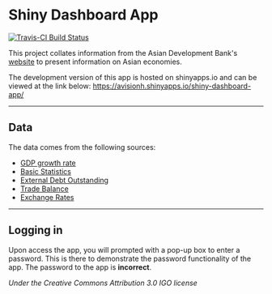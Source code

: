 # Shiny Dashboard App

[![Travis-CI Build Status](https://travis-ci.org/avisionh/Shiny-Dashboard-Asian-Economies.svg?branch=master)](https://travis-ci.org/avisionh/Shiny-Dashboard-Asian-Economies)

This project collates information from the Asian Development Bank's [website](https://data.adb.org/search/field_topic/economics-131/type/dataset?sort_by=changed&q=search/field_topic/economics-131/type/dataset&page=0%2C0) to present information on Asian economies.

The development version of this app is hosted on shinyapps.io and can be viewed at the link below:
https://avisionh.shinyapps.io/shiny-dashboard-app/

***

## Data
The data comes from the following sources: 
- [GDP growth rate](https://data.adb.org/dataset/gdp-growth-asia-and-pacific-asian-development-outlook-ado) 
- [Basic Statistics](https://data.adb.org/dataset/basic-statistics-asia-and-pacific)
- [External Debt Outstanding](https://data.adb.org/dataset/external-debt-outstanding-asia-and-pacific-asian-development-outlook)
- [Trade Balance](https://data.adb.org/dataset/trade-balance-asia-and-pacific-asian-development-outlook)
- [Exchange Rates](https://data.adb.org/dataset/exchange-rates-us-dollar-asia-and-pacific-asian-development-outlook)

***

## Logging in
Upon access the app, you will prompted with a pop-up box to enter a password. This is there to demonstrate the password functionality of the app. The password to the app is **incorrect**.

*Under the *Creative Commons Attribution 3.0 IGO* license*
